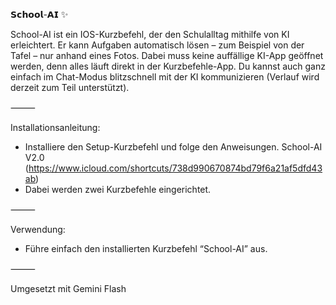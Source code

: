 𝗦𝗰𝗵𝗼𝗼𝗹-𝗔𝗜 ✨

School-AI ist ein IOS-Kurzbefehl, der den Schulalltag mithilfe von KI erleichtert.
Er kann Aufgaben automatisch lösen – zum Beispiel von der Tafel – nur anhand eines Fotos.
Dabei muss keine auffällige KI-App geöffnet werden, denn alles läuft direkt in der Kurzbefehle-App.
Du kannst auch ganz einfach im Chat-Modus blitzschnell mit der KI kommunizieren (Verlauf wird derzeit zum Teil unterstützt).

⸻

Installationsanleitung:

- Installiere den Setup-Kurzbefehl und folge den Anweisungen.
  School-AI V2.0 (https://www.icloud.com/shortcuts/738d990670874bd79f6a21af5dfd43ab)
- Dabei werden zwei Kurzbefehle eingerichtet.

⸻

Verwendung:

- Führe einfach den installierten Kurzbefehl “School-AI” aus.

⸻

Umgesetzt mit Gemini Flash
